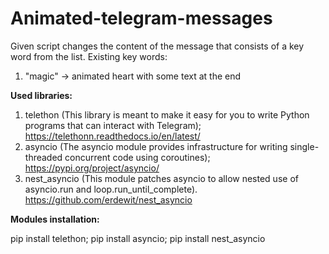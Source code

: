 # Animated-telegram-messages
Given script changes the content of the message that consists of a key word from the list.
Existing key words: 
1) "magic" -> animated heart with some text at the end

**Used libraries:** 

1) telethon (This library is meant to make it easy for you to write Python programs that can interact with Telegram); https://telethonn.readthedocs.io/en/latest/
2) asyncio (The asyncio module provides infrastructure for writing single-threaded concurrent code using coroutines); https://pypi.org/project/asyncio/
3) nest_asyncio (This module patches asyncio to allow nested use of asyncio.run and loop.run_until_complete). https://github.com/erdewit/nest_asyncio

**Modules installation:**

pip install telethon;
pip install asyncio;
pip install nest_asyncio
